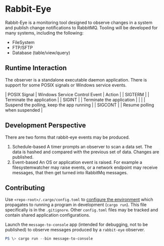 # Rabbit-Eye

Rabbit-Eye is a monitoring tool designed to observe changes in a system and publish change notifications
to RabbitMQ. Tooling will be developed for many systems, including the following:

- FileSystem
- FTP/SFTP
- Database (table/view/query)

## Runtime Interaction

The observer is a standalone executable daemon application. There is support for some POSIX signals or
Windows service events.

| POSIX Signal | Windows Service Control Event | Action |
| SIGTERM | | Terminate the application |
| SIGINT | | Terminate the application |
| | | Suspend the polling, keep the app running |
| SIGCONT | | Resume polling when suspended |

## Development Perspective

There are two forms that rabbit-eye events may be produced.
1. Schedule-based
    A timer prompts an observer to scan a data set. The data is hashed and compared with the previous
    set of data. Changes are published.
2. Event-based
    An OS or application event is raised. For example a filesystemwatcher may raise events,
    or a network endpoint may receive messages, that then get turned into RabbitMq messages.

## Contributing

Use `<repo-root>/.cargo/config.toml` to 
[configure the environment](https://doc.rust-lang.org/cargo/reference/config.html#configuration-format)
which propagates to running a program in development (`cargo run`). This file specifically
is in the `.gitignore`. Other `config.toml` files may be tracked and contain shared application
configurations.

Launch the `message-to-console` app (intended for debugging, not to be published) to
observe messages produced by a `rabbit-eye` observer.

```PowerShell
PS \> cargo run --bin message-to-console
```